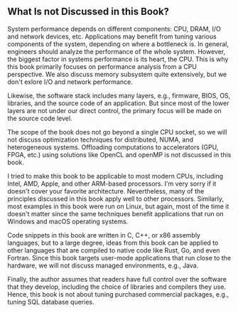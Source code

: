 ## What Is not Discussed in this Book?

System performance depends on different components: CPU, DRAM, I/O and network devices, etc. Applications may benefit from tuning various components of the system, depending on where a bottleneck is. In general, engineers should analyze the performance of the whole system. However, the biggest factor in systems performance is its heart, the CPU. This is why this book primarily focuses on performance analysis from a CPU perspective. We also discuss memory subsystem quite extensively, but we don't exlore I/O and network performance.

Likewise, the software stack includes many layers, e.g., firmware, BIOS, OS, libraries, and the source code of an application. But since most of the lower layers are not under our direct control, the primary focus will be made on the source code level.

The scope of the book does not go beyond a single CPU socket, so we will not discuss optimization techniques for distributed, NUMA, and heterogeneous systems. Offloading computations to accelerators (GPU, FPGA, etc.) using solutions like OpenCL and openMP is not discussed in this book. 

I tried to make this book to be applicable to most modern CPUs, including Intel, AMD, Apple, and other ARM-based processors. I'm very sorry if it doesn't cover your favorite architecture. Nevertheless, many of the principles discussed in this book apply well to other processors. Similarly, most examples in this book were run on Linux, but again, most of the time it doesn't matter since the same techniques benefit applications that run on Windows and macOS operating systems.

Code snippets in this book are written in C, C++, or x86 assembly languages, but to a large degree, ideas from this book can be applied to other languages that are compiled to native code like Rust, Go, and even Fortran. Since this book targets user-mode applications that run close to the hardware, we will not discuss managed environments, e.g., Java. 

Finally, the author assumes that readers have full control over the software that they develop, including the choice of libraries and compilers they use. Hence, this book is not about tuning purchased commercial packages, e.g., tuning SQL database queries.

